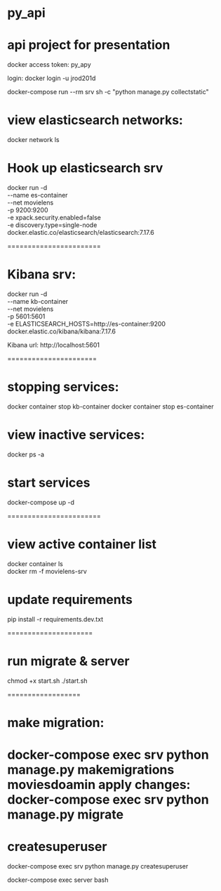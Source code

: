 # py_api

# api project for presentation

docker access token: py_apy

login:
docker login -u jrod201d

docker-compose run --rm srv sh -c "python manage.py collectstatic"

# view elasticsearch networks:

docker network ls

# Hook up elasticsearch srv

docker run -d \
--name es-container \
--net movielens \
-p 9200:9200 \
-e xpack.security.enabled=false \
-e discovery.type=single-node \
docker.elastic.co/elasticsearch/elasticsearch:7.17.6

=======================

# Kibana srv:

docker run -d \
--name kb-container \
--net movielens \
-p 5601:5601 \
-e ELASTICSEARCH_HOSTS=http://es-container:9200 \
docker.elastic.co/kibana/kibana:7.17.6

Kibana url: http://localhost:5601

======================

# stopping services:

docker container stop kb-container
docker container stop es-container

# view inactive services:

docker ps -a

# start services

docker-compose up -d

=======================

# view active container list

docker container ls  
docker rm -f movielens-srv

# update requirements

pip install -r requirements.dev.txt

=====================

# run migrate & server

chmod +x start.sh
./start.sh

==================

# make migration:

docker-compose exec srv python manage.py makemigrations moviesdoamin
apply changes:
docker-compose exec srv python manage.py migrate
==============

# createsuperuser

docker-compose exec srv python manage.py createsuperuser

docker-compose exec server bash